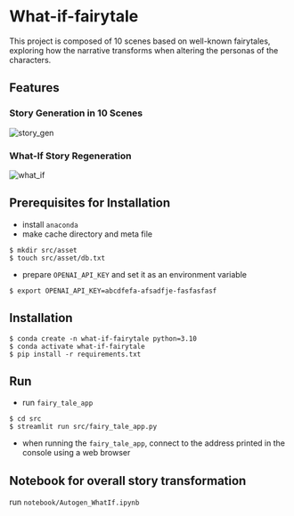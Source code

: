 # What-if-fairytale
This project is composed of 10 scenes based on well-known fairytales, exploring how the narrative transforms when altering the personas of the characters.

## Features
### Story Generation in 10 Scenes
![story_gen](https://github.com/monhoney/What-If-FairyTale/assets/1555360/d16bd354-bb68-43ab-b0ca-8eb149ad2400)
### What-If Story Regeneration
![what_if](https://github.com/monhoney/What-If-FairyTale/assets/1555360/d8b2bfda-3ffc-408e-96df-ae877beb2f0a)

## Prerequisites for Installation
* install `anaconda`
* make cache directory and meta file
```
$ mkdir src/asset
$ touch src/asset/db.txt
```
* prepare `OPENAI_API_KEY` and set it as an environment variable
```
$ export OPENAI_API_KEY=abcdfefa-afsadfje-fasfasfasf
```

## Installation
``` 
$ conda create -n what-if-fairytale python=3.10
$ conda activate what-if-fairytale
$ pip install -r requirements.txt
```

## Run
* run `fairy_tale_app`
```
$ cd src
$ streamlit run src/fairy_tale_app.py
```
* when running the `fairy_tale_app`, connect to the address printed in the console using a web browser

## Notebook for overall story transformation
run `notebook/Autogen_WhatIf.ipynb`

